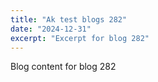 ```yaml
---
title: "Ak test blogs 282"
date: "2024-12-31"
excerpt: "Excerpt for blog 282"
---
```


Blog content for blog 282